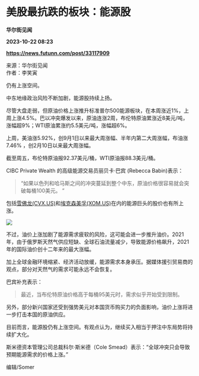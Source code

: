 # 美股最抗跌的板块：能源股
**华尔街见闻**

**2023-10-22 08:23**

**https://news.futunn.com/post/33117909**

来源：华尔街见闻  
作者：李笑寅

仍有上涨空间。

中东地缘政治风险不断加剧，能源股持续上扬。

尽管大盘走弱，但原油价格上涨推升标准普尔500能源板块，在本周涨近1%，上周上涨4.5%。巴以冲突爆发以来，原油连涨2周，布伦特原油累涨近8美元/吨，涨幅超9%；WTI原油累涨约5.5美元/吨，涨幅超6%。

上周，美油涨5.92%，创9月1日以来最大周涨幅、半年内第二大周涨幅，布油涨7.46% ，创2月10日以来最大周涨幅。

截至周五，布伦特原油报92.37美元/桶，WTI原油报88.3美元/桶。

CIBC Private Wealth 的高级能源交易员丽贝卡·巴宾 (Rebecca Babin)表示：

> “如果以色列和哈马斯之间的冲突蔓延到整个中东，原油价格很容易就会突破每桶100美元。 ”

包括[雪佛龙(CVX.US)](https://www.futunn.com/quote/stock?m=us&code=CVX)和[埃克森美孚(XOM.US)](https://www.futunn.com/quote/stock?m=us&code=XOM)在内的能源巨头的股价也有所上涨。

![](https://postimg.futunn.com/16979561532284099666160.png)

不过，油价上涨加剧了能源需求疲软的风险，这可能会进一步推升油价。2021年，由于俄罗斯天然气供应短缺、全球石油流量减少，导致能源价格飙升，2021年的国际油价创十二年来的最大涨幅。

加上全球金融环境缩紧、经济活动放缓，能源需求本身承压。据媒体援引贸易商的观点，部分对天然气的需求可能永远不会恢复。

巴宾补充表示：

> 最近，当布伦特原油价格高于每桶95美元时，需求似乎开始受到限制。

另外，部分新兴国家还受到强势美元对本国货币购买力的负面影响，油价上涨将进一步打击本国的原油供应。

目前而言，能源股仍有上涨空间。有观点认为，继续买入相当于押注中东局势将持续扩大化。

斯米德资本管理公司总裁科尔·斯米德（Cole Smead）表示：“全球冲突只会导致预期能源需求的价格上涨。”

编辑/Somer